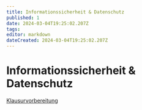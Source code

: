 ```yaml
---
title: Informationssicherheit & Datenschutz
published: 1
date: 2024-03-04T19:25:02.207Z
tags: 
editor: markdown
dateCreated: 2024-03-04T19:25:02.207Z
---
```


# Informationssicherheit & Datenschutz

[Klausurvorbereitung](/fom/semester-6/informationssicherheit-datenschutz/klausurvorbereitung.md)
